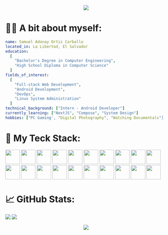 <p align="center">
  <img src="https://capsule-render.vercel.app/api?type=waving&height=300&text=Hey!%20%20I'm%20Samuel%20Ortiz🙂‍↔️&textBg=false&desc=Web%20and%20Android%20Developer"/>
</p>


# 👨‍💻 A bit about myself:

```yaml
name: Samuel Adonay Ortiz Carballo
located_in: La Libertad, El Salvador
education:
  [
    "Bachelor's Degree in Computer Engineering",
    "High School Diploma in Computer Science"
  ]
fields_of_interest:
  [
    "Full-stack Web Development",
    "Android Development",
    "DevOps",
    "Linux System Administration"
  ]
technical_background: ["Intern - Android Developer"]
currently_learning: ["NextJS", "Compose", "System Design"]
hobbies: ["PC Gaming', "Digital Photography", "Watching Documentals"]
```

# 🚀 My Teck Stack:
<img src="https://cdn.jsdelivr.net/gh/devicons/devicon@latest/icons/html5/html5-original.svg" width="45" height="45" /> <img src="https://cdn.jsdelivr.net/gh/devicons/devicon@latest/icons/css3/css3-original.svg" width="45" height="45" /> <img src="https://cdn.jsdelivr.net/gh/devicons/devicon@latest/icons/javascript/javascript-original.svg" width="45" height="45" /> <img src="https://cdn.jsdelivr.net/gh/devicons/devicon@latest/icons/typescript/typescript-original.svg" width="45" height="45" /> <img src="https://cdn.jsdelivr.net/gh/devicons/devicon@latest/icons/php/php-original.svg" width="45" height="45" /> <img src="https://cdn.jsdelivr.net/gh/devicons/devicon@latest/icons/kotlin/kotlin-original.svg" width="45" height="45" /> <img src="https://cdn.jsdelivr.net/gh/devicons/devicon@latest/icons/bash/bash-original.svg" width="45" height="45" /> <img src="https://cdn.jsdelivr.net/gh/devicons/devicon@latest/icons/react/react-original.svg" width="45" height="45" /> <img src="https://cdn.jsdelivr.net/gh/devicons/devicon@latest/icons/nextjs/nextjs-original.svg" width="45" height="45" /> <img src="https://cdn.jsdelivr.net/gh/devicons/devicon@latest/icons/bootstrap/bootstrap-original.svg" width="45" height="45" /> <img src="https://cdn.jsdelivr.net/gh/devicons/devicon@latest/icons/nodejs/nodejs-original.svg" width="45" height="45" /> <img src="https://cdn.jsdelivr.net/gh/devicons/devicon@latest/icons/express/express-original.svg" width="45" height="45" /> <img src="https://cdn.jsdelivr.net/gh/devicons/devicon@latest/icons/nestjs/nestjs-original.svg" width="45" height="45" /> <img src="https://cdn.jsdelivr.net/gh/devicons/devicon@latest/icons/mongodb/mongodb-original.svg" width="45" height="45" /> <img src="https://cdn.jsdelivr.net/gh/devicons/devicon@latest/icons/postgresql/postgresql-original.svg" width="45" height="45" /> <img src="https://cdn.jsdelivr.net/gh/devicons/devicon@latest/icons/microsoftsqlserver/microsoftsqlserver-original.svg" width="45" height="45" /> <img src="https://cdn.jsdelivr.net/gh/devicons/devicon@latest/icons/docker/docker-original.svg" width="45" height="45" /> <img src="https://cdn.jsdelivr.net/gh/devicons/devicon@latest/icons/nginx/nginx-original.svg" width="45" height="45" /> <img src="https://cdn.jsdelivr.net/gh/devicons/devicon@latest/icons/linux/linux-original.svg" width="45" height="45" /> <img src="https://cdn.jsdelivr.net/gh/devicons/devicon@latest/icons/vercel/vercel-original.svg" width="45" height="45" />


# 📈 GitHub Stats:
![](https://github-readme-stats.vercel.app/api?username=samuel581&show_icons=true&theme=normal)
![](https://github-readme-stats.vercel.app/api/top-langs/?username=samuel581&theme=default&hide_border=false&include_all_commits=false&count_private=false&layout=donut)

<p align="center">
  <img src="https://capsule-render.vercel.app/api?type=waving&height=150&section=footer"/>
</p>
